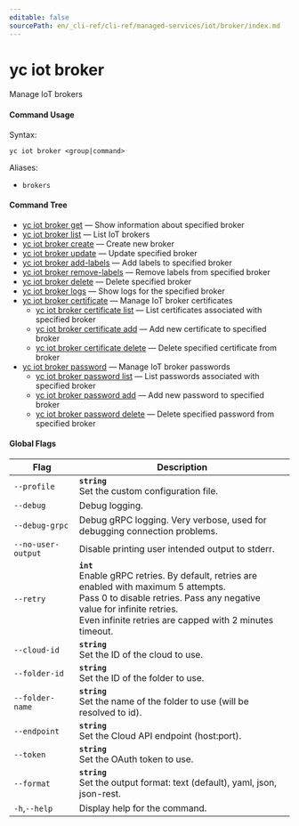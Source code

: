 ```yaml
---
editable: false
sourcePath: en/_cli-ref/cli-ref/managed-services/iot/broker/index.md
---
```


# yc iot broker

Manage IoT brokers

#### Command Usage

Syntax: 

`yc iot broker <group|command>`

Aliases: 

- `brokers`

#### Command Tree

- [yc iot broker get](get.md) — Show information about specified broker
- [yc iot broker list](list.md) — List IoT brokers
- [yc iot broker create](create.md) — Create new broker
- [yc iot broker update](update.md) — Update specified broker
- [yc iot broker add-labels](add-labels.md) — Add labels to specified broker
- [yc iot broker remove-labels](remove-labels.md) — Remove labels from specified broker
- [yc iot broker delete](delete.md) — Delete specified broker
- [yc iot broker logs](logs.md) — Show logs for the specified broker
- [yc iot broker certificate](certificate/index.md) — Manage IoT broker certificates
	- [yc iot broker certificate list](certificate/list.md) — List certificates associated with specified broker
	- [yc iot broker certificate add](certificate/add.md) — Add new certificate to specified broker
	- [yc iot broker certificate delete](certificate/delete.md) — Delete specified certificate from broker
- [yc iot broker password](password/index.md) — Manage IoT broker passwords
	- [yc iot broker password list](password/list.md) — List passwords associated with specified broker
	- [yc iot broker password add](password/add.md) — Add new password to specified broker
	- [yc iot broker password delete](password/delete.md) — Delete specified password from specified broker

#### Global Flags

| Flag | Description |
|----|----|
|`--profile`|<b>`string`</b><br/>Set the custom configuration file.|
|`--debug`|Debug logging.|
|`--debug-grpc`|Debug gRPC logging. Very verbose, used for debugging connection problems.|
|`--no-user-output`|Disable printing user intended output to stderr.|
|`--retry`|<b>`int`</b><br/>Enable gRPC retries. By default, retries are enabled with maximum 5 attempts.<br/>Pass 0 to disable retries. Pass any negative value for infinite retries.<br/>Even infinite retries are capped with 2 minutes timeout.|
|`--cloud-id`|<b>`string`</b><br/>Set the ID of the cloud to use.|
|`--folder-id`|<b>`string`</b><br/>Set the ID of the folder to use.|
|`--folder-name`|<b>`string`</b><br/>Set the name of the folder to use (will be resolved to id).|
|`--endpoint`|<b>`string`</b><br/>Set the Cloud API endpoint (host:port).|
|`--token`|<b>`string`</b><br/>Set the OAuth token to use.|
|`--format`|<b>`string`</b><br/>Set the output format: text (default), yaml, json, json-rest.|
|`-h`,`--help`|Display help for the command.|
